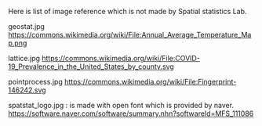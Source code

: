 Here is list of image reference which is not made by Spatial statistics Lab.

geostat.jpg
https://commons.wikimedia.org/wiki/File:Annual_Average_Temperature_Map.png

lattice.jpg
https://commons.wikimedia.org/wiki/File:COVID-19_Prevalence_in_the_United_States_by_county.svg

pointprocess.jpg
https://commons.wikimedia.org/wiki/File:Fingerprint-146242.svg

spatstat_logo.jpg
: is made with open font which is provided by naver.
https://software.naver.com/software/summary.nhn?softwareId=MFS_111086
